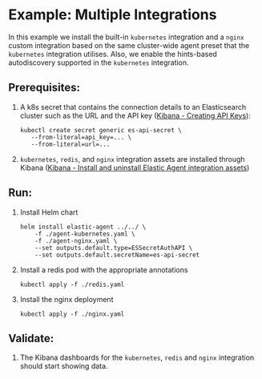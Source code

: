 # Example: Multiple Integrations

In this example we install the built-in `kubernetes` integration and a `nginx` custom integration based on the same cluster-wide agent preset that the `kubernetes` integration utilises. Also, we enable the hints-based autodiscovery supported in the `kubernetes` integration.

## Prerequisites:
1. A k8s secret that contains the connection details to an Elasticsearch cluster such as the URL and the API key ([Kibana - Creating API Keys](https://www.elastic.co/guide/en/kibana/current/api-keys.html)):
    ```console
    kubectl create secret generic es-api-secret \
       --from-literal=api_key=... \
       --from-literal=url=...
    ```

3. `kubernetes`, `redis`, and `nginx` integration assets are installed through Kibana ([Kibana - Install and uninstall Elastic Agent integration assets](https://www.elastic.co/guide/en/fleet/current/install-uninstall-integration-assets.html))

## Run:
1. Install Helm chart
    ```console
    helm install elastic-agent ../../ \
        -f ./agent-kubernetes.yaml \
        -f ./agent-nginx.yaml \
        --set outputs.default.type=ESSecretAuthAPI \
        --set outputs.default.secretName=es-api-secret
    ```

2. Install a redis pod with the appropriate annotations
    ```console
   kubectl apply -f ./redis.yaml
    ```
3. Install the nginx deployment
    ```console
   kubectl apply -f ./nginx.yaml
    ```

## Validate:

1. The Kibana dashboards for the `kubernetes`, `redis` and `nginx` integration should start showing data.
